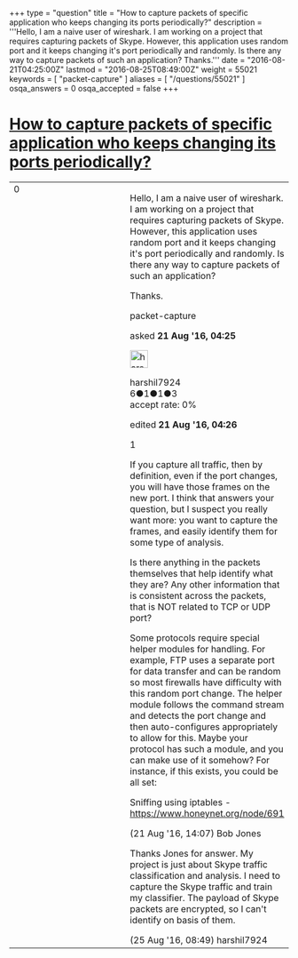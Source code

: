 +++
type = "question"
title = "How to capture packets of specific application who keeps changing its ports periodically?"
description = '''Hello,  I am a naive user of wireshark. I am working on a project that requires capturing packets of Skype. However, this application uses random port and it keeps changing it&#x27;s port periodically and randomly. Is there any way to capture packets of such an application? Thanks.'''
date = "2016-08-21T04:25:00Z"
lastmod = "2016-08-25T08:49:00Z"
weight = 55021
keywords = [ "packet-capture" ]
aliases = [ "/questions/55021" ]
osqa_answers = 0
osqa_accepted = false
+++

<div class="headNormal">

# [How to capture packets of specific application who keeps changing its ports periodically?](/questions/55021/how-to-capture-packets-of-specific-application-who-keeps-changing-its-ports-periodically)

</div>

<div id="main-body">

<div id="askform">

<table id="question-table" style="width:100%;"><colgroup><col style="width: 50%" /><col style="width: 50%" /></colgroup><tbody><tr class="odd"><td style="width: 30px; vertical-align: top"><div class="vote-buttons"><span id="post-55021-upvote" class="ajax-command post-vote up" rel="nofollow" title="I like this post (click again to cancel)"> </span><div id="post-55021-score" class="post-score" title="current number of votes">0</div><span id="post-55021-downvote" class="ajax-command post-vote down" rel="nofollow" title="I dont like this post (click again to cancel)"> </span> <span id="favorite-mark" class="ajax-command favorite-mark" rel="nofollow" title="mark/unmark this question as favorite (click again to cancel)"> </span><div id="favorite-count" class="favorite-count"></div></div></td><td><div id="item-right"><div class="question-body"><p>Hello, I am a naive user of wireshark. I am working on a project that requires capturing packets of Skype. However, this application uses random port and it keeps changing it's port periodically and randomly. Is there any way to capture packets of such an application?</p><p>Thanks.</p></div><div id="question-tags" class="tags-container tags"><span class="post-tag tag-link-packet-capture" rel="tag" title="see questions tagged &#39;packet-capture&#39;">packet-capture</span></div><div id="question-controls" class="post-controls"></div><div class="post-update-info-container"><div class="post-update-info post-update-info-user"><p>asked <strong>21 Aug '16, 04:25</strong></p><img src="https://secure.gravatar.com/avatar/5c4b121a17aec061db4833cb49d74dc9?s=32&amp;d=identicon&amp;r=g" class="gravatar" width="32" height="32" alt="harshil7924&#39;s gravatar image" /><p><span>harshil7924</span><br />
<span class="score" title="6 reputation points">6</span><span title="1 badges"><span class="badge1">●</span><span class="badgecount">1</span></span><span title="1 badges"><span class="silver">●</span><span class="badgecount">1</span></span><span title="3 badges"><span class="bronze">●</span><span class="badgecount">3</span></span><br />
<span class="accept_rate" title="Rate of the user&#39;s accepted answers">accept rate:</span> <span title="harshil7924 has no accepted answers">0%</span></p></div><div class="post-update-info post-update-info-edited"><p><span> edited <strong>21 Aug '16, 04:26</strong> </span></p></div></div><div id="comments-container-55021" class="comments-container"><span id="55033"></span><div id="comment-55033" class="comment"><div id="post-55033-score" class="comment-score">1</div><div class="comment-text"><p>If you capture all traffic, then by definition, even if the port changes, you will have those frames on the new port. I think that answers your question, but I suspect you really want more: you want to capture the frames, and easily identify them for some type of analysis.</p><p>Is there anything in the packets themselves that help identify what they are? Any other information that is consistent across the packets, that is NOT related to TCP or UDP port?</p><p>Some protocols require special helper modules for handling. For example, FTP uses a separate port for data transfer and can be random so most firewalls have difficulty with this random port change. The helper module follows the command stream and detects the port change and then auto-configures appropriately to allow for this. Maybe your protocol has such a module, and you can make use of it somehow? For instance, if this exists, you could be all set:</p><p>Sniffing using iptables - <a href="https://www.honeynet.org/node/691">https://www.honeynet.org/node/691</a></p></div><div id="comment-55033-info" class="comment-info"><span class="comment-age">(21 Aug '16, 14:07)</span> <span class="comment-user userinfo">Bob Jones</span></div></div><span id="55117"></span><div id="comment-55117" class="comment"><div id="post-55117-score" class="comment-score"></div><div class="comment-text"><p>Thanks Jones for answer. My project is just about Skype traffic classification and analysis. I need to capture the Skype traffic and train my classifier. The payload of Skype packets are encrypted, so I can't identify on basis of them.</p></div><div id="comment-55117-info" class="comment-info"><span class="comment-age">(25 Aug '16, 08:49)</span> <span class="comment-user userinfo">harshil7924</span></div></div></div><div id="comment-tools-55021" class="comment-tools"></div><div class="clear"></div><div id="comment-55021-form-container" class="comment-form-container"></div><div class="clear"></div></div></td></tr></tbody></table>

</div>

</div>

